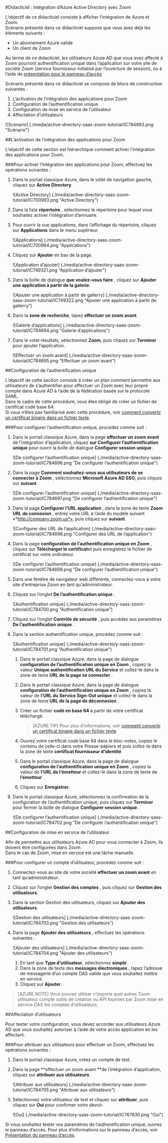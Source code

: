 <properties 
    pageTitle="Didacticiel : Intégration d’Azure Active Directory avec Zoom | Microsoft Azure" 
    description="Découvrez comment utiliser Zoom avec Azure Active Directory pour activer l’authentification unique, la mise en service automatisé et bien plus encore !." 
    services="active-directory" 
    authors="jeevansd"  
    documentationCenter="na" 
    manager="femila"/>
<tags 
    ms.service="active-directory" 
    ms.devlang="na" 
    ms.topic="article" 
    ms.tgt_pltfrm="na" 
    ms.workload="identity" 
    ms.date="08/16/2016" 
    ms.author="jeedes" />

#<a name="tutorial-azure-active-directory-integration-with-zoom"></a>Didacticiel : Intégration d’Azure Active Directory avec Zoom
  
L’objectif de ce didacticiel consiste à afficher l’intégration de Azure et Zoom.  
Scénario présenté dans ce didacticiel suppose que vous avez déjà les éléments suivants :

-   Un abonnement Azure valide
-   Un client de Zoom
  
Au terme de ce didacticiel, les utilisateurs Azure AD que vous avez affecté à Zoom pourront authentification unique dans l’application sur votre site de société Zoom (service fournisseur initialisé par l’ouverture de session), ou à l’aide de [présentation pour le panneau d’accès](active-directory-saas-access-panel-introduction.md)
  
Scénario présenté dans ce didacticiel se compose de blocs de construction suivantes :

1.  L’activation de l’intégration des applications pour Zoom
2.  Configuration de l’authentification unique
3.  Configuration de mise en service de l’utilisateur
4.  Affectation d’utilisateurs

![Scénario] (./media/active-directory-saas-zoom-tutorial/IC784693.png "Scénario")

##<a name="enabling-the-application-integration-for-zoom"></a>L’activation de l’intégration des applications pour Zoom
  
L’objectif de cette section est hiérarchique comment activer l’intégration des applications pour Zoom.

###<a name="to-enable-the-application-integration-for-zoom-perform-the-following-steps"></a>Pour activer l’intégration des applications pour Zoom, effectuez les opérations suivantes :

1.  Dans le portail classique Azure, dans le volet de navigation gauche, cliquez sur **Active Directory**.

    ![Active Directory] (./media/active-directory-saas-zoom-tutorial/IC700993.png "Active Directory")

2.  Dans la liste **répertoire** , sélectionnez le répertoire pour lequel vous souhaitez activer l’intégration d’annuaire.

3.  Pour ouvrir la vue applications, dans l’affichage du répertoire, cliquez sur **Applications** dans le menu supérieur.

    ![Applications] (./media/active-directory-saas-zoom-tutorial/IC700994.png "Applications")

4.  Cliquez sur **Ajouter** en bas de la page.

    ![Application d’ajouter] (./media/active-directory-saas-zoom-tutorial/IC749321.png "Application d’ajouter")

5.  Dans la boîte de dialogue **que voulez-vous faire** , cliquez sur **Ajouter une application à partir de la galerie**.

    ![Ajouter une application à partir de gallerry] (./media/active-directory-saas-zoom-tutorial/IC749322.png "Ajouter une application à partir de gallerry")

6.  Dans la **zone de recherche**, tapez **effectuer un zoom avant**.

    ![Galerie d’applications] (./media/active-directory-saas-zoom-tutorial/IC784694.png "Galerie d’applications")

7.  Dans le volet résultats, sélectionnez **Zoom**, puis cliquez sur **Terminer** pour ajouter l’application.

    ![Effectuer un zoom avant] (./media/active-directory-saas-zoom-tutorial/IC784695.png "Effectuer un zoom avant")

##<a name="configuring-single-sign-on"></a>Configuration de l’authentification unique
  
L’objectif de cette section consiste à créer un plan comment permettre aux utilisateurs de s’authentifier pour effectuer un Zoom avec leur propre compte dans Azure AD à l’aide de la fédération basée sur le protocole SAML.  
Dans le cadre de cette procédure, vous êtes obligé de créer un fichier de certificat codé base 64.  
Si vous n’êtes pas familiarisé avec cette procédure, voir [comment convertir un certificat binaire dans un fichier texte](http://youtu.be/PlgrzUZ-Y1o).

###<a name="to-configure-single-sign-on-perform-the-following-steps"></a>Pour configurer l’authentification unique, procédez comme suit :

1.  Dans le portail classique Azure, dans la page **effectuer un zoom avant** de l’intégration d’application, cliquez **sur Configurer l’authentification unique** pour ouvrir la boîte de dialogue **Configurer session unique** .

    ![De configurer l’authentification unique] (./media/active-directory-saas-zoom-tutorial/IC784696.png "De configurer l’authentification unique")

2.  Dans la page **Comment souhaitez-vous aux utilisateurs de se connecter à Zoom** , sélectionnez **Microsoft Azure AD SSO**, puis cliquez sur **suivant**.

    ![De configurer l’authentification unique] (./media/active-directory-saas-zoom-tutorial/IC784697.png "De configurer l’authentification unique")

3.  Dans la page **Configurer l’URL application** , dans la zone de texte **Zoom URL de connexion** , entrez votre URL à l’aide du modèle suivant «*http://company.zoom.us*», puis cliquez sur **suivant**.

    ![Configurer des URL de l’application] (./media/active-directory-saas-zoom-tutorial/IC784698.png "Configurer des URL de l’application")

4.  Dans la page **configuration de l’authentification unique en Zoom** , cliquez sur **Télécharger le certificat**et puis enregistrez le fichier de certificat sur votre ordinateur.

    ![De configurer l’authentification unique] (./media/active-directory-saas-zoom-tutorial/IC784699.png "De configurer l’authentification unique")

5.  Dans une fenêtre de navigateur web différente, connectez-vous à votre site d’entreprise Zoom en tant qu’administrateur.

6.  Cliquez sur l’onglet **De l’authentification unique** .

    ![Authentification unique] (./media/active-directory-saas-zoom-tutorial/IC784700.png "Authentification unique")

7.  Cliquez sur l’onglet **Contrôle de sécurité** , puis accédez aux paramètres **De l’authentification unique** .

8.  Dans la section authentification unique, procédez comme suit :

    ![Authentification unique] (./media/active-directory-saas-zoom-tutorial/IC784701.png "Authentification unique")

    1.  Dans le portail classique Azure, dans la page de dialogue **configuration de l’authentification unique en Zoom** , copiez la valeur **Unique authentification URL du Service** et collez-le dans la zone de texte **URL de la page se connecter** .
    2.  Dans le portail classique Azure, dans la page de dialogue **configuration de l’authentification unique en Zoom** , copiez la valeur de **l’URL du Service Sign-Out unique** et collez-le dans la zone de texte **URL de la page de déconnexion** .
    3.  Créer un fichier **codé en base 64** à partir de votre certificat téléchargé.  

        >[AZURE.TIP] Pour plus d’informations, voir [comment convertir un certificat binaire dans un fichier texte](http://youtu.be/PlgrzUZ-Y1o)

    4.  Ouvrez votre certificat codé base 64 dans le bloc-notes, copiez le contenu de celle-ci dans votre Presse-papiers et puis collez-le dans la zone de texte **certificat fournisseur d’identité**
    5.  Dans le portail classique Azure, dans la page de dialogue **configuration de l’authentification unique en Zoom** , copiez la valeur de **l’URL de l’émetteur** et collez-le dans la zone de texte de **l’émetteur** .
    6.  Cliquez sur **Enregistrer**.

9.  Dans le portail classique Azure, sélectionnez la confirmation de la configuration de l’authentification unique, puis cliquez sur **Terminer** pour fermer la boîte de dialogue **Configurer session unique** .

    ![De configurer l’authentification unique] (./media/active-directory-saas-zoom-tutorial/IC784702.png "De configurer l’authentification unique")

##<a name="configuring-user-provisioning"></a>Configuration de mise en service de l’utilisateur
  
Afin de permettre aux utilisateurs Azure AD pour vous connecter à Zoom, ils doivent être configurées dans Zoom.  
Dans le cas de Zoom, mise en service est une tâche manuelle.

###<a name="to-provision-a-user-accounts-perform-the-following-steps"></a>Pour configurer un compte d’utilisateur, procédez comme suit :

1.  Connectez-vous au site de votre société **effectuer un zoom avant** en tant qu’administrateur.

2.  Cliquez sur l’onglet **Gestion des comptes** , puis cliquez sur **Gestion des utilisateurs**.

3.  Dans la section Gestion des utilisateurs, cliquez sur **Ajouter des utilisateurs**.

    ![Gestion des utilisateurs] (./media/active-directory-saas-zoom-tutorial/IC784703.png "Gestion des utilisateurs")

4.  Dans la page **Ajouter des utilisateurs** , effectuez les opérations suivantes :

    ![Ajouter des utilisateurs] (./media/active-directory-saas-zoom-tutorial/IC784704.png "Ajouter des utilisateurs")

    1.  En tant que **Type d’utilisateur**, sélectionnez **simple**.
    2.  Dans la zone de texte des **messages électroniques** , tapez l’adresse de messagerie d’un compte DAS valide que vous souhaitez mettre en service.
    3.  Cliquez sur **Ajouter**.

>[AZURE.NOTE] Vous pouvez utiliser n’importe quel autres Zoom utilisateur compte outils de création ou API fournies par Zoom mise en service DAS les comptes d’utilisateurs.

##<a name="assigning-users"></a>Affectation d’utilisateurs
  
Pour tester votre configuration, vous devez accorder aux utilisateurs Azure AD que vous souhaitez autoriser à l’aide de votre accès application en les affectant.

###<a name="to-assign-users-to-zoom-perform-the-following-steps"></a>Pour attribuer aux utilisateurs pour effectuer un Zoom, effectuez les opérations suivantes :

1.  Dans le portail classique Azure, créez un compte de test.

2.  Dans la page **effectuer un zoom avant **de l’intégration d’application, cliquez sur **attribuer aux utilisateurs**.

    ![Attribuer aux utilisateurs] (./media/active-directory-saas-zoom-tutorial/IC784705.png "Attribuer aux utilisateurs")

3.  Sélectionnez votre utilisateur de test et cliquez sur **attribuer**, puis cliquez sur **Oui** pour confirmer votre devoir.

    ![Oui] (./media/active-directory-saas-zoom-tutorial/IC767830.png "Oui")
  
Si vous souhaitez tester vos paramètres de l’authentification unique, ouvrez le panneau d’accès. Pour plus d’informations sur le panneau d’accès, voir [Présentation du panneau d’accès](active-directory-saas-access-panel-introduction.md).